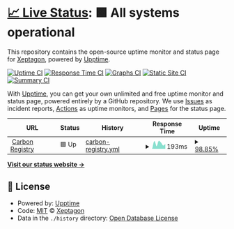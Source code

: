 # [📈 Live Status](https://xeptagondev.github.io/undp-carbon-status): <!--live status--> **🟩 All systems operational**

This repository contains the open-source uptime monitor and status page for [Xeptagon](https://www.xeptagon.com/), powered by [Upptime](https://github.com/upptime/upptime).

[![Uptime CI](https://github.com/xeptagondev/undp-carbon-status/workflows/Uptime%20CI/badge.svg)](https://github.com/xeptagondev/undp-carbon-status/actions?query=workflow%3A%22Uptime+CI%22)
[![Response Time CI](https://github.com/xeptagondev/undp-carbon-status/workflows/Response%20Time%20CI/badge.svg)](https://github.com/xeptagondev/undp-carbon-status/actions?query=workflow%3A%22Response+Time+CI%22)
[![Graphs CI](https://github.com/xeptagondev/undp-carbon-status/workflows/Graphs%20CI/badge.svg)](https://github.com/xeptagondev/undp-carbon-status/actions?query=workflow%3A%22Graphs+CI%22)
[![Static Site CI](https://github.com/xeptagondev/undp-carbon-status/workflows/Static%20Site%20CI/badge.svg)](https://github.com/xeptagondev/undp-carbon-status/actions?query=workflow%3A%22Static+Site+CI%22)
[![Summary CI](https://github.com/xeptagondev/undp-carbon-status/workflows/Summary%20CI/badge.svg)](https://github.com/xeptagondev/undp-carbon-status/actions?query=workflow%3A%22Summary+CI%22)

With [Upptime](https://upptime.js.org), you can get your own unlimited and free uptime monitor and status page, powered entirely by a GitHub repository. We use [Issues](https://github.com/xeptagondev/undp-carbon-status/issues) as incident reports, [Actions](https://github.com/xeptagondev/undp-carbon-status/actions) as uptime monitors, and [Pages](https://xeptagondev.github.io/undp-carbon-status) for the status page.

<!--start: status pages-->
<!-- This summary is generated by Upptime (https://github.com/upptime/upptime) -->
<!-- Do not edit this manually, your changes will be overwritten -->
<!-- prettier-ignore -->
| URL | Status | History | Response Time | Uptime |
| --- | ------ | ------- | ------------- | ------ |
| <img alt="" src="https://icons.duckduckgo.com/ip3/carbon-www-dev.s3-website-us-east-1.amazonaws.com.ico" height="13"> [Carbon Registry](http://carbon-www-dev.s3-website-us-east-1.amazonaws.com/) | 🟩 Up | [carbon-registry.yml](https://github.com/xeptagondev/undp-carbon-status/commits/HEAD/history/carbon-registry.yml) | <details><summary><img alt="Response time graph" src="./graphs/carbon-registry/response-time-week.png" height="20"> 193ms</summary><br><a href="https://xeptagondev.github.io/undp-carbon-status/history/carbon-registry"><img alt="Response time 193" src="https://img.shields.io/endpoint?url=https%3A%2F%2Fraw.githubusercontent.com%2Fxeptagondev%2Fundp-carbon-status%2FHEAD%2Fapi%2Fcarbon-registry%2Fresponse-time.json"></a><br><a href="https://xeptagondev.github.io/undp-carbon-status/history/carbon-registry"><img alt="24-hour response time 193" src="https://img.shields.io/endpoint?url=https%3A%2F%2Fraw.githubusercontent.com%2Fxeptagondev%2Fundp-carbon-status%2FHEAD%2Fapi%2Fcarbon-registry%2Fresponse-time-day.json"></a><br><a href="https://xeptagondev.github.io/undp-carbon-status/history/carbon-registry"><img alt="7-day response time 193" src="https://img.shields.io/endpoint?url=https%3A%2F%2Fraw.githubusercontent.com%2Fxeptagondev%2Fundp-carbon-status%2FHEAD%2Fapi%2Fcarbon-registry%2Fresponse-time-week.json"></a><br><a href="https://xeptagondev.github.io/undp-carbon-status/history/carbon-registry"><img alt="30-day response time 193" src="https://img.shields.io/endpoint?url=https%3A%2F%2Fraw.githubusercontent.com%2Fxeptagondev%2Fundp-carbon-status%2FHEAD%2Fapi%2Fcarbon-registry%2Fresponse-time-month.json"></a><br><a href="https://xeptagondev.github.io/undp-carbon-status/history/carbon-registry"><img alt="1-year response time 193" src="https://img.shields.io/endpoint?url=https%3A%2F%2Fraw.githubusercontent.com%2Fxeptagondev%2Fundp-carbon-status%2FHEAD%2Fapi%2Fcarbon-registry%2Fresponse-time-year.json"></a></details> | <details><summary><a href="https://xeptagondev.github.io/undp-carbon-status/history/carbon-registry">98.85%</a></summary><a href="https://xeptagondev.github.io/undp-carbon-status/history/carbon-registry"><img alt="All-time uptime 98.85%" src="https://img.shields.io/endpoint?url=https%3A%2F%2Fraw.githubusercontent.com%2Fxeptagondev%2Fundp-carbon-status%2FHEAD%2Fapi%2Fcarbon-registry%2Fuptime.json"></a><br><a href="https://xeptagondev.github.io/undp-carbon-status/history/carbon-registry"><img alt="24-hour uptime 98.85%" src="https://img.shields.io/endpoint?url=https%3A%2F%2Fraw.githubusercontent.com%2Fxeptagondev%2Fundp-carbon-status%2FHEAD%2Fapi%2Fcarbon-registry%2Fuptime-day.json"></a><br><a href="https://xeptagondev.github.io/undp-carbon-status/history/carbon-registry"><img alt="7-day uptime 98.85%" src="https://img.shields.io/endpoint?url=https%3A%2F%2Fraw.githubusercontent.com%2Fxeptagondev%2Fundp-carbon-status%2FHEAD%2Fapi%2Fcarbon-registry%2Fuptime-week.json"></a><br><a href="https://xeptagondev.github.io/undp-carbon-status/history/carbon-registry"><img alt="30-day uptime 98.85%" src="https://img.shields.io/endpoint?url=https%3A%2F%2Fraw.githubusercontent.com%2Fxeptagondev%2Fundp-carbon-status%2FHEAD%2Fapi%2Fcarbon-registry%2Fuptime-month.json"></a><br><a href="https://xeptagondev.github.io/undp-carbon-status/history/carbon-registry"><img alt="1-year uptime 98.85%" src="https://img.shields.io/endpoint?url=https%3A%2F%2Fraw.githubusercontent.com%2Fxeptagondev%2Fundp-carbon-status%2FHEAD%2Fapi%2Fcarbon-registry%2Fuptime-year.json"></a></details>

<!--end: status pages-->

[**Visit our status website →**](https://xeptagondev.github.io/undp-carbon-status)

## 📄 License

- Powered by: [Upptime](https://github.com/upptime/upptime)
- Code: [MIT](./LICENSE) © [Xeptagon](https://www.xeptagon.com/)
- Data in the `./history` directory: [Open Database License](https://opendatacommons.org/licenses/odbl/1-0/)
